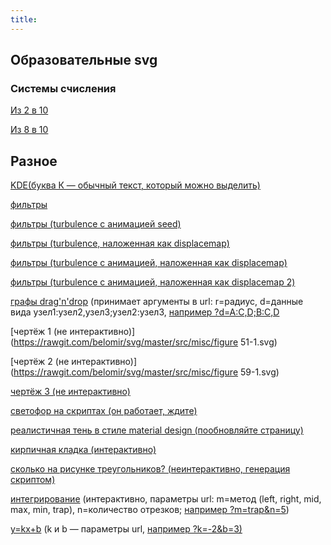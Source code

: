 ```yaml
---
title:
---
```


## Образовательные svg

### Системы счисления

[Из 2 в 10](https://rawgit.com/belomir/svg/master/src/edu/2to10.svg)

[Из 8 в 10](https://rawgit.com/belomir/svg/master/src/edu/8to10.svg)


## Разное

[KDE(буква К — обычный текст, который можно выделить)](https://rawgit.com/belomir/svg/master/src/misc/gears.svg)

[фильтры](https://rawgit.com/belomir/svg/master/src/misc/filter7.svg)

[фильтры (turbulence с анимацией seed)](https://rawgit.com/belomir/svg/master/src/misc/turb1.svg)

[фильтры (turbulence, наложенная как displacemap)](https://rawgit.com/belomir/svg/master/src/misc/turb6.svg)

[фильтры (turbulence с анимацией, наложенная как displacemap)](https://rawgit.com/belomir/svg/master/src/misc/turb71.svg)

[фильтры (turbulence с анимацией, наложенная как displacemap 2)](https://rawgit.com/belomir/svg/master/src/misc/turb73.svg)

[графы drag'n'drop](https://rawgit.com/belomir/svg/master/src/misc/drag'n'drop.svg) (принимает аргументы в url: r=радиус, d=данные вида узел1:узел2,узел3;узел2:узел3, [например ?d=A:C,D;B:C,D](https://rawgit.com/belomir/svg/master/src/misc/drag'n'drop.svg?d=A:C,D;B:C,D)

[чертёж 1 (не интерактивно)](https://rawgit.com/belomir/svg/master/src/misc/figure 51-1.svg)

[чертёж 2 (не интерактивно)](https://rawgit.com/belomir/svg/master/src/misc/figure 59-1.svg)

[чертёж 3 (не интерактивно)](https://rawgit.com/belomir/svg/master/src/misc/figure1.svg)

[светофор на скриптах (он работает, ждите)](https://rawgit.com/belomir/svg/master/src/misc/tl.svg)

[реалистичная тень в стиле material design (пообновляйте страницу)](https://rawgit.com/belomir/svg/master/src/misc/md.svg)

[кирпичная кладка (интерактивно)](https://rawgit.com/belomir/svg/master/src/misc/joke.svg)

[сколько на рисунке треугольников? (неинтерактивно, генерация скриптом)](https://rawgit.com/belomir/svg/master/src/misc/triangles.svg)

[интегрирование](https://rawgit.com/belomir/svg/master/src/misc/int_common.svg) (интерактивно, параметры url: m=метод (left, right, mid, max, min, trap), n=количество отрезков; [например ?m=trap&n=5](https://rawgit.com/belomir/svg/master/src/misc/int_common.svg?m=trap&n=5))

[y=kx+b](https://rawgit.com/belomir/svg/master/src/misc/line.svg) (k и b — параметры url, [например ?k=-2&b=3)](https://rawgit.com/belomir/svg/master/src/misc/line.svg?k=-2&b=3)
